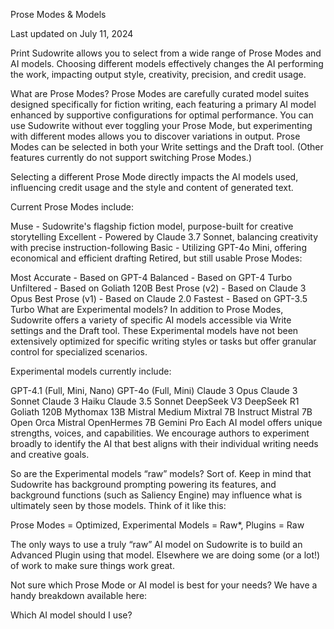 Prose Modes & Models

Last updated on July 11, 2024

Print
Sudowrite allows you to select from a wide range of Prose Modes and AI models. Choosing different models effectively changes the AI performing the work, impacting output style, creativity, precision, and credit usage.

What are Prose Modes?
Prose Modes are carefully curated model suites designed specifically for fiction writing, each featuring a primary AI model enhanced by supportive configurations for optimal performance. You can use Sudowrite without ever toggling your Prose Mode, but experimenting with different modes allows you to discover variations in output. Prose Modes can be selected in both your Write settings and the Draft tool. (Other features currently do not support switching Prose Modes.)

Selecting a different Prose Mode directly impacts the AI models used, influencing credit usage and the style and content of generated text.

Current Prose Modes include:

Muse - Sudowrite's flagship fiction model, purpose-built for creative storytelling
Excellent - Powered by Claude 3.7 Sonnet, balancing creativity with precise instruction-following
Basic - Utilizing GPT-4o Mini, offering economical and efficient drafting
Retired, but still usable Prose Modes:

Most Accurate - Based on GPT-4
Balanced - Based on GPT-4 Turbo
Unfiltered - Based on Goliath 120B
Best Prose (v2) - Based on Claude 3 Opus
Best Prose (v1) - Based on Claude 2.0
Fastest - Based on GPT-3.5 Turbo
What are Experimental models?
In addition to Prose Modes, Sudowrite offers a variety of specific AI models accessible via Write settings and the Draft tool. These Experimental models have not been extensively optimized for specific writing styles or tasks but offer granular control for specialized scenarios.

Experimental models currently include:

GPT-4.1 (Full, Mini, Nano)
GPT-4o (Full, Mini)
Claude 3 Opus
Claude 3 Sonnet
Claude 3 Haiku
Claude 3.5 Sonnet
DeepSeek V3
DeepSeek R1
Goliath 120B
Mythomax 13B
Mistral Medium
Mixtral 7B Instruct
Mistral 7B Open Orca
Mistral OpenHermes 7B
Gemini Pro
Each AI model offers unique strengths, voices, and capabilities. We encourage authors to experiment broadly to identify the AI that best aligns with their individual writing needs and creative goals.

 
So are the Experimental models “raw” models?
Sort of. Keep in mind that Sudowrite has background prompting powering its features, and background functions (such as Saliency Engine) may influence what is ultimately seen by those models. Think of it like this:

Prose Modes = Optimized, Experimental Models = Raw*, Plugins = Raw

The only ways to use a truly “raw” AI model on Sudowrite is to build an Advanced Plugin using that model. Elsewhere we are doing some (or a lot!) of work to make sure things work great.

 
Not sure which Prose Mode or AI model is best for your needs? We have a handy breakdown available here: 

Which AI model should I use?